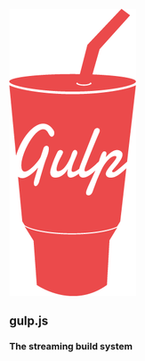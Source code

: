 [![gulp.js](images/gulp-2x.png)<!--.element: id="gulp-logo"-->](http://gulpjs.com/)


## gulp.js

### The streaming build system

